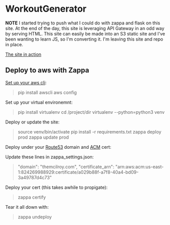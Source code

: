 # WorkoutGenerator

**NOTE**
I started trying to push what I could do with zappa and flask on this site. At the end of the day, this site is leveraging API Gateway in an odd way by serving HTML. This site can easily be made into an S3 static site and I've been wanting to learn JS, so I'm converting it. I'm leaving this site and repo in place.

[The site in action](https://pypower.themcilroy.com/)

## Deploy to aws with Zappa

[Set up your aws cli](https://docs.aws.amazon.com/cli/latest/userguide/cli-chap-getting-started.html):
> pip install awscli
> aws config

Set up your virtual environemnt:
> pip install virtualenv
> cd /project/dir
> virtualenv --python=python3 venv

Deploy or update the site:
> source venv/bin/activate
> pip install -r requirements.txt
> zappa deploy prod
> zappa update prod

Deploy under your [Route53](https://docs.aws.amazon.com/Route53/latest/DeveloperGuide/getting-started.html) domain and [ACM](https://docs.aws.amazon.com/acm/latest/userguide/gs-acm-request-public.html) cert:

Update these lines in zappa_settings.json:
> "domain": "themcilroy.com",
> "certificate_arn": "arn:aws:acm:us-east-1:824269988929:certificate/a029b88f-a7f8-40a4-bd09-3a49787d4c73"

Deploy your cert (this takes awhile to propigate):
> zappa certify

Tear it all down with:
> zappa undeploy